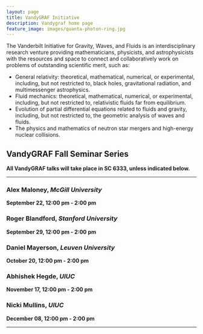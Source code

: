 ```yaml
---
layout: page
title: VandyGRAF Initiative 
description: Vandygraf home page 
feature_image: images/quanta-photon-ring.jpg
---
```


 The Vanderbilt Initiative  for Gravity, Waves, and Fluids is an interdisciplinary research venture  providing mathematicians, physicists, and astrophysicists with the resources and space to connect and collaboratively work on problems of outstanding scientific merit, such as:

+ General relativity: theoretical, mathematical, numerical, or experimental, including, but not restricted to, black holes, gravitational radiation, and multimessenger astrophysics.
+ Fluid mechanics: theoretical, mathematical, numerical, or experimental, including, but not restricted to, relativistic fluids far from equilibrium.
+ Evolution of partial differential equations related to fluids and gravity, including, but not restricted to, the geometric analysis of waves and fluids.
+ The physics and mathematics of neutron star mergers and high-energy nuclear collisions.

## VandyGRAF Fall Seminar Series

**All VandyGRAF talks will take place in SC 6333, unless indicated below.**

<hr>

### Alex Maloney, *McGill University*
**September 22, 12:00 pm - 2:00 pm**

### Roger Blandford, *Stanford University*
**September 29, 12:00 pm - 2:00 pm**

### Daniel Mayerson, *Leuven University*
**October 20, 12:00 pm - 2:00 pm**

### Abhishek Hegde, *UIUC*
**November 17, 12:00 pm - 2:00 pm**

### Nicki Mullins, *UIUC*
**December 08, 12:00 pm - 2:00 pm**

<hr>


